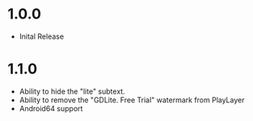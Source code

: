 # 1.0.0
- Inital Release

# 1.1.0
- Ability to hide the "lite" subtext.
- Ability to remove the "GDLite. Free Trial" watermark from PlayLayer
- Android64 support